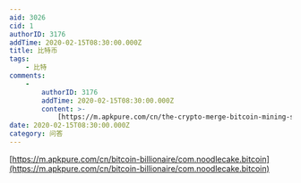 ```yaml
---
aid: 3026
cid: 1
authorID: 3176
addTime: 2020-02-15T08:30:00.000Z
title: 比特币
tags:
    - 比特
comments:
    -
        authorID: 3176
        addTime: 2020-02-15T08:30:00.000Z
        content: >-
            [https://m.apkpure.com/cn/the-crypto-merge-bitcoin-mining-simulator/mobi.blackbears.crypto\_merge](https://m.apkpure.com/cn/the-crypto-merge-bitcoin-mining-simulator/mobi.blackbears.crypto_merge)
date: 2020-02-15T08:30:00.000Z
category: 问答
---
```


[https://m.apkpure.com/cn/bitcoin-billionaire/com.noodlecake.bitcoin](https://m.apkpure.com/cn/bitcoin-billionaire/com.noodlecake.bitcoin)
